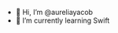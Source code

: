 - 👋 Hi, I’m @aureliayacob
- 🌺 I’m currently learning Swift

<!---
aureliayacob/aureliayacob is a ✨ special ✨ repository because its `README.md` (this file) appears on your GitHub profile.
You can click the Preview link to take a look at your changes.
--->
